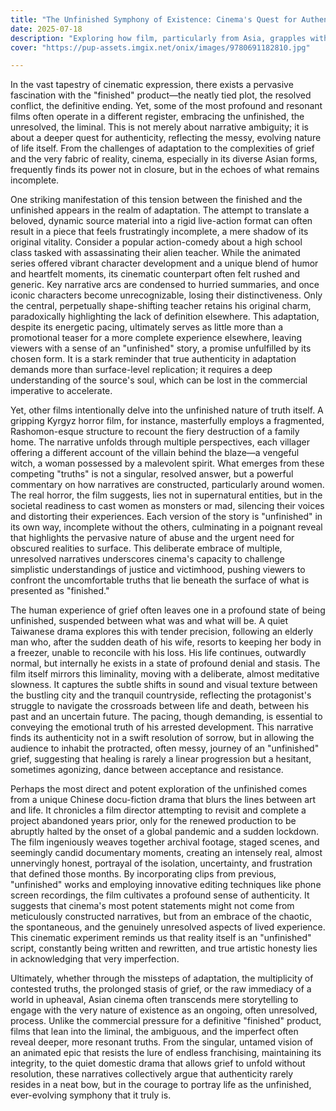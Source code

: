 ```yaml
---
title: "The Unfinished Symphony of Existence: Cinema's Quest for Authenticity"
date: 2025-07-18
description: "Exploring how film, particularly from Asia, grapples with narratives that defy neat conclusions, revealing profound truths in the liminal and the unresolved."
cover: "https://pup-assets.imgix.net/onix/images/9780691182810.jpg"

---
```


In the vast tapestry of cinematic expression, there exists a pervasive fascination with the "finished" product—the neatly tied plot, the resolved conflict, the definitive ending. Yet, some of the most profound and resonant films often operate in a different register, embracing the unfinished, the unresolved, the liminal. This is not merely about narrative ambiguity; it is about a deeper quest for authenticity, reflecting the messy, evolving nature of life itself. From the challenges of adaptation to the complexities of grief and the very fabric of reality, cinema, especially in its diverse Asian forms, frequently finds its power not in closure, but in the echoes of what remains incomplete.

One striking manifestation of this tension between the finished and the unfinished appears in the realm of adaptation. The attempt to translate a beloved, dynamic source material into a rigid live-action format can often result in a piece that feels frustratingly incomplete, a mere shadow of its original vitality. Consider a popular action-comedy about a high school class tasked with assassinating their alien teacher. While the animated series offered vibrant character development and a unique blend of humor and heartfelt moments, its cinematic counterpart often felt rushed and generic. Key narrative arcs are condensed to hurried summaries, and once iconic characters become unrecognizable, losing their distinctiveness. Only the central, perpetually shape-shifting teacher retains his original charm, paradoxically highlighting the lack of definition elsewhere. This adaptation, despite its energetic pacing, ultimately serves as little more than a promotional teaser for a more complete experience elsewhere, leaving viewers with a sense of an "unfinished" story, a promise unfulfilled by its chosen form. It is a stark reminder that true authenticity in adaptation demands more than surface-level replication; it requires a deep understanding of the source's soul, which can be lost in the commercial imperative to accelerate.

Yet, other films intentionally delve into the unfinished nature of truth itself. A gripping Kyrgyz horror film, for instance, masterfully employs a fragmented, Rashomon-esque structure to recount the fiery destruction of a family home. The narrative unfolds through multiple perspectives, each villager offering a different account of the villain behind the blaze—a vengeful witch, a woman possessed by a malevolent spirit. What emerges from these competing "truths" is not a singular, resolved answer, but a powerful commentary on how narratives are constructed, particularly around women. The real horror, the film suggests, lies not in supernatural entities, but in the societal readiness to cast women as monsters or mad, silencing their voices and distorting their experiences. Each version of the story is "unfinished" in its own way, incomplete without the others, culminating in a poignant reveal that highlights the pervasive nature of abuse and the urgent need for obscured realities to surface. This deliberate embrace of multiple, unresolved narratives underscores cinema's capacity to challenge simplistic understandings of justice and victimhood, pushing viewers to confront the uncomfortable truths that lie beneath the surface of what is presented as "finished."

The human experience of grief often leaves one in a profound state of being unfinished, suspended between what was and what will be. A quiet Taiwanese drama explores this with tender precision, following an elderly man who, after the sudden death of his wife, resorts to keeping her body in a freezer, unable to reconcile with his loss. His life continues, outwardly normal, but internally he exists in a state of profound denial and stasis. The film itself mirrors this liminality, moving with a deliberate, almost meditative slowness. It captures the subtle shifts in sound and visual texture between the bustling city and the tranquil countryside, reflecting the protagonist's struggle to navigate the crossroads between life and death, between his past and an uncertain future. The pacing, though demanding, is essential to conveying the emotional truth of his arrested development. This narrative finds its authenticity not in a swift resolution of sorrow, but in allowing the audience to inhabit the protracted, often messy, journey of an "unfinished" grief, suggesting that healing is rarely a linear progression but a hesitant, sometimes agonizing, dance between acceptance and resistance.

Perhaps the most direct and potent exploration of the unfinished comes from a unique Chinese docu-fiction drama that blurs the lines between art and life. It chronicles a film director attempting to revisit and complete a project abandoned years prior, only for the renewed production to be abruptly halted by the onset of a global pandemic and a sudden lockdown. The film ingeniously weaves together archival footage, staged scenes, and seemingly candid documentary moments, creating an intensely real, almost unnervingly honest, portrayal of the isolation, uncertainty, and frustration that defined those months. By incorporating clips from previous, "unfinished" works and employing innovative editing techniques like phone screen recordings, the film cultivates a profound sense of authenticity. It suggests that cinema's most potent statements might not come from meticulously constructed narratives, but from an embrace of the chaotic, the spontaneous, and the genuinely unresolved aspects of lived experience. This cinematic experiment reminds us that reality itself is an "unfinished" script, constantly being written and rewritten, and true artistic honesty lies in acknowledging that very imperfection.

Ultimately, whether through the missteps of adaptation, the multiplicity of contested truths, the prolonged stasis of grief, or the raw immediacy of a world in upheaval, Asian cinema often transcends mere storytelling to engage with the very nature of existence as an ongoing, often unresolved, process. Unlike the commercial pressure for a definitive "finished" product, films that lean into the liminal, the ambiguous, and the imperfect often reveal deeper, more resonant truths. From the singular, untamed vision of an animated epic that resists the lure of endless franchising, maintaining its integrity, to the quiet domestic drama that allows grief to unfold without resolution, these narratives collectively argue that authenticity rarely resides in a neat bow, but in the courage to portray life as the unfinished, ever-evolving symphony that it truly is.
